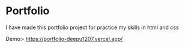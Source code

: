 # Portfolio
I have made this portfolio project for practice my skills in html and css

Demo:-
https://portfolio-deepu1207.vercel.app/
